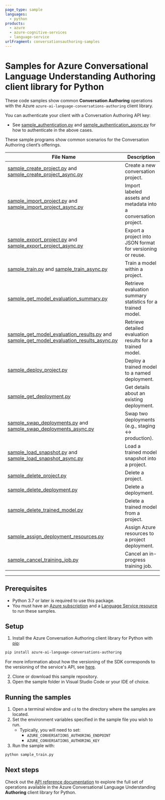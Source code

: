 ```yaml
---
page_type: sample
languages:
  - python
products:
  - azure
  - azure-cognitive-services
  - language-service
urlFragment: conversationsauthoring-samples
---
```


# Samples for Azure Conversational Language Understanding Authoring client library for Python

These code samples show common **Conversation Authoring** operations with the Azure `azure-ai-language-conversations-authoring` client library.

You can authenticate your client with a Conversation Authoring API key:

- See [sample_authentication.py][sample_authentication] and [sample_authentication_async.py][sample_authentication_async] for how to authenticate in the above cases.

These sample programs show common scenarios for the Conversation Authoring client’s offerings.

| **File Name** | **Description** |
|-|-|
| [sample_create_project.py][sample_create_project] and [sample_create_project_async.py][sample_create_project_async] | Create a new conversation project. |
| [sample_import_project.py][sample_import_project] and [sample_import_project_async.py][sample_import_project_async] | Import labeled assets and metadata into a conversation project. |
| [sample_export_project.py][sample_export_project] and [sample_export_project_async.py][sample_export_project_async] | Export a project into JSON format for versioning or reuse. |
| [sample_train.py][sample_train] and [sample_train_async.py][sample_train_async] | Train a model within a project. |
| [sample_get_model_evaluation_summary.py][sample_get_model_evaluation_summary] | Retrieve evaluation summary statistics for a trained model. |
| [sample_get_model_evaluation_results.py][sample_get_model_evaluation_results] and [sample_get_model_evaluation_results_async.py][sample_get_model_evaluation_results_async] | Retrieve detailed evaluation results for a trained model. |
| [sample_deploy_project.py][sample_deploy_project] | Deploy a trained model to a named deployment. |
| [sample_get_deployment.py][sample_get_deployment] | Get details about an existing deployment. |
| [sample_swap_deployments.py][sample_swap_deployments] and [sample_swap_deployments_async.py][sample_swap_deployments_async] | Swap two deployments (e.g., staging ↔ production). |
| [sample_load_snapshot.py][sample_load_snapshot] and [sample_load_snapshot_async.py][sample_load_snapshot_async] | Load a trained model snapshot into a project. |
| [sample_delete_project.py][sample_delete_project] | Delete a project. |
| [sample_delete_deployment.py][sample_delete_deployment] | Delete a deployment. |
| [sample_delete_trained_model.py][sample_delete_trained_model] | Delete a trained model from a project. |
| [sample_assign_deployment_resources.py][sample_assign_deployment_resources] | Assign Azure resources to a project deployment. |
| [sample_cancel_training_job.py][sample_cancel_training_job] | Cancel an in-progress training job. |

---

## Prerequisites

- Python 3.7 or later is required to use this package.  
- You must have an [Azure subscription][azure_subscription] and a [Language Service resource][language_resource] to run these samples.

## Setup

1. Install the Azure Conversation Authoring client library for Python with [pip][pip]:

```bash
pip install azure-ai-language-conversations-authoring
```
For more information about how the versioning of the SDK corresponds to the versioning of the service's API, see [here][versioning_story_readme].

2. Clone or download this sample repository.  
3. Open the sample folder in Visual Studio Code or your IDE of choice.

## Running the samples

1. Open a terminal window and `cd` to the directory where the samples are located.  
2. Set the environment variables specified in the sample file you wish to run.  
   - Typically, you will need to set:  
     - `AZURE_CONVERSATIONS_AUTHORING_ENDPOINT`  
     - `AZURE_CONVERSATIONS_AUTHORING_KEY`  
3. Run the sample with:  

```bash
python sample_train.py
```

## Next steps

Check out the [API reference documentation][api_reference_authoring] to explore the full set of operations available in the Azure Conversational Language Understanding **Authoring** client library for Python.

[azure_subscription]: https://azure.microsoft.com/free/
[language_resource]: https://portal.azure.com/#create/Microsoft.CognitiveServicesTextAnalytics
[pip]: https://pypi.org/project/pip/
[api_reference_authoring]: https://github.com/Azure/azure-sdk-for-python/tree/main/sdk/cognitivelanguage/azure-ai-language-conversations-authoring
<!-- TODO: change api_reference_documentation to azuresdkdocs link after first publish -->
[sample_authentication]: https://github.com/Azure/azure-sdk-for-python/tree/main/sdk/cognitivelanguage/azure-ai-language-conversations-authoring/samples/sample_authentication.py
[sample_authentication_async]: https://github.com/Azure/azure-sdk-for-python/tree/main/sdk/cognitivelanguage/azure-ai-language-conversations-authoring/samples/async/sample_authentication_async.py

[sample_create_project]: https://github.com/Azure/azure-sdk-for-python/tree/main/sdk/cognitivelanguage/azure-ai-language-conversations-authoring/samples/sample_create_project.py
[sample_create_project_async]: https://github.com/Azure/azure-sdk-for-python/tree/main/sdk/cognitivelanguage/azure-ai-language-conversations-authoring/samples/async/sample_create_project_async.py

[sample_import_project]: https://github.com/Azure/azure-sdk-for-python/tree/main/sdk/cognitivelanguage/azure-ai-language-conversations-authoring/samples/sample_import_project.py
[sample_import_project_async]: https://github.com/Azure/azure-sdk-for-python/tree/main/sdk/cognitivelanguage/azure-ai-language-conversations-authoring/samples/async/sample_import_project_async.py

[sample_export_project]: https://github.com/Azure/azure-sdk-for-python/tree/main/sdk/cognitivelanguage/azure-ai-language-conversations-authoring/samples/sample_export_project.py
[sample_export_project_async]: https://github.com/Azure/azure-sdk-for-python/tree/main/sdk/cognitivelanguage/azure-ai-language-conversations-authoring/samples/async/sample_export_project_async.py

[sample_train]: https://github.com/Azure/azure-sdk-for-python/tree/main/sdk/cognitivelanguage/azure-ai-language-conversations-authoring/samples/sample_train.py
[sample_train_async]: https://github.com/Azure/azure-sdk-for-python/tree/main/sdk/cognitivelanguage/azure-ai-language-conversations-authoring/samples/async/sample_train_async.py

[sample_get_model_evaluation_summary]: https://github.com/Azure/azure-sdk-for-python/tree/main/sdk/cognitivelanguage/azure-ai-language-conversations-authoring/samples/sample_get_model_evaluation_summary.py
[sample_get_model_evaluation_results]: https://github.com/Azure/azure-sdk-for-python/tree/main/sdk/cognitivelanguage/azure-ai-language-conversations-authoring/samples/sample_get_model_evaluation_results.py
[sample_get_model_evaluation_results_async]: https://github.com/Azure/azure-sdk-for-python/tree/main/sdk/cognitivelanguage/azure-ai-language-conversations-authoring/samples/async/sample_get_model_evaluation_results_async.py

[sample_deploy_project]: https://github.com/Azure/azure-sdk-for-python/tree/main/sdk/cognitivelanguage/azure-ai-language-conversations-authoring/samples/sample_deploy_project.py
[sample_get_deployment]: https://github.com/Azure/azure-sdk-for-python/tree/main/sdk/cognitivelanguage/azure-ai-language-conversations-authoring/samples/sample_get_deployment.py

[sample_swap_deployments]: https://github.com/Azure/azure-sdk-for-python/tree/main/sdk/cognitivelanguage/azure-ai-language-conversations-authoring/samples/sample_swap_deployments.py
[sample_swap_deployments_async]: https://github.com/Azure/azure-sdk-for-python/tree/main/sdk/cognitivelanguage/azure-ai-language-conversations-authoring/samples/async/sample_swap_deployments_async.py

[sample_load_snapshot]: https://github.com/Azure/azure-sdk-for-python/tree/main/sdk/cognitivelanguage/azure-ai-language-conversations-authoring/samples/sample_load_snapshot.py
[sample_load_snapshot_async]: https://github.com/Azure/azure-sdk-for-python/tree/main/sdk/cognitivelanguage/azure-ai-language-conversations-authoring/samples/async/sample_load_snapshot_async.py

[sample_delete_project]: https://github.com/Azure/azure-sdk-for-python/tree/main/sdk/cognitivelanguage/azure-ai-language-conversations-authoring/samples/sample_delete_project.py
[sample_delete_deployment]: https://github.com/Azure/azure-sdk-for-python/tree/main/sdk/cognitivelanguage/azure-ai-language-conversations-authoring/samples/sample_delete_deployment.py
[sample_delete_trained_model]: https://github.com/Azure/azure-sdk-for-python/tree/main/sdk/cognitivelanguage/azure-ai-language-conversations-authoring/samples/sample_delete_trained_model.py

[sample_assign_deployment_resources]: https://github.com/Azure/azure-sdk-for-python/tree/main/sdk/cognitivelanguage/azure-ai-language-conversations-authoring/samples/sample_assign_deployment_resources.py
[sample_cancel_training_job]: https://github.com/Azure/azure-sdk-for-python/tree/main/sdk/cognitivelanguage/azure-ai-language-conversations-authoring/samples/sample_cancel_training_job.py
[versioning_story_readme]: https://github.com/Azure/azure-sdk-for-python/tree/main/sdk/cognitivelanguage/azure-ai-language-conversations-authoring#install-the-package